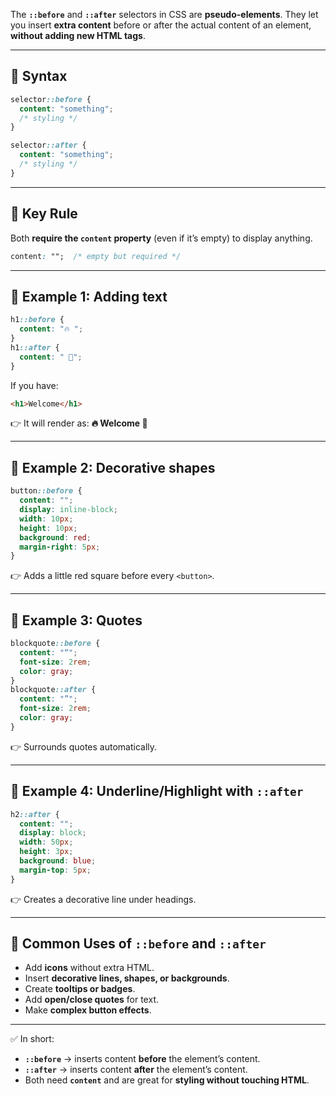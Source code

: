 The **`::before`** and **`::after`** selectors in CSS are **pseudo-elements**. They let you insert **extra content** before or after the actual content of an element, **without adding new HTML tags**.

---

## 🔹 Syntax

```css
selector::before {
  content: "something";
  /* styling */
}

selector::after {
  content: "something";
  /* styling */
}
```

---

## 🔹 Key Rule

Both **require the `content` property** (even if it’s empty) to display anything.

```css
content: "";  /* empty but required */
```

---

## 🔹 Example 1: Adding text

```css
h1::before {
  content: "🔥 ";
}
h1::after {
  content: " 🎉";
}
```

If you have:

```html
<h1>Welcome</h1>
```

👉 It will render as:
**🔥 Welcome 🎉**

---

## 🔹 Example 2: Decorative shapes

```css
button::before {
  content: "";
  display: inline-block;
  width: 10px;
  height: 10px;
  background: red;
  margin-right: 5px;
}
```

👉 Adds a little red square before every `<button>`.

---

## 🔹 Example 3: Quotes

```css
blockquote::before {
  content: "“";
  font-size: 2rem;
  color: gray;
}
blockquote::after {
  content: "”";
  font-size: 2rem;
  color: gray;
}
```

👉 Surrounds quotes automatically.

---

## 🔹 Example 4: Underline/Highlight with `::after`

```css
h2::after {
  content: "";
  display: block;
  width: 50px;
  height: 3px;
  background: blue;
  margin-top: 5px;
}
```

👉 Creates a decorative line under headings.

---

## 🔹 Common Uses of `::before` and `::after`

* Add **icons** without extra HTML.
* Insert **decorative lines, shapes, or backgrounds**.
* Create **tooltips or badges**.
* Add **open/close quotes** for text.
* Make **complex button effects**.

---

✅ In short:

* **`::before`** → inserts content **before** the element’s content.
* **`::after`** → inserts content **after** the element’s content.
* Both need **`content`** and are great for **styling without touching HTML**.
